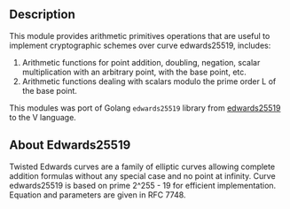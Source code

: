 ## Description

This module provides arithmetic primitives operations that are useful to implement
cryptographic schemes over curve edwards25519, includes:

1.  Arithmetic functions for point addition, doubling, negation, scalar multiplication
    with an arbitrary point, with the base point, etc.
2.  Arithmetic functions dealing with scalars modulo the prime order L of the base point.

This modules was port of Golang `edwards25519` library from [edwards25519](https://github.com/FiloSottile/edwards25519) to the V language.

## About Edwards25519

Twisted Edwards curves are a family of elliptic curves allowing complete addition
formulas without any special case and no point at infinity.
Curve edwards25519 is based on prime 2^255 - 19 for efficient implementation.
Equation and parameters are given in RFC 7748.
